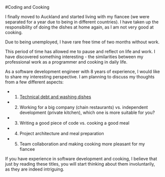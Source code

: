 #Coding and Cooking

I finally moved to Auckland and started living with my fiancee (we were separated for a year due to being in different countries).
I have taken up the responsibility of doing the dishes at home again, as I am not very good at cooking. 

Due to being unemployed, I have rare free time of two months without work. 

This period of time has allowed me to pause and reflect on life and work. 
I have discovered something interesting - the similarities between my professional work as a programmer and cooking in daily life.

As a software development engineer with 8 years of experience, I would like to share my interesting perspective. 
I am planning to discuss my thoughts from a few different aspects:

- 1. [Technical debt and washing dishes](./technical-debt-and-washing-dishes.md)
- 2. Working for a big company (chain restaurants) vs. independent development (private kitchen), which one is more suitable for you?
- 3. Writing a good piece of code vs. cooking a good meal
- 4. Project architecture and meal preparation
- 5. Team collaboration and making cooking more pleasant for my fiancee


If you have experience in software development and cooking, I believe that just by reading these titles, 
you will start thinking about them involuntarily, as they are indeed intriguing.